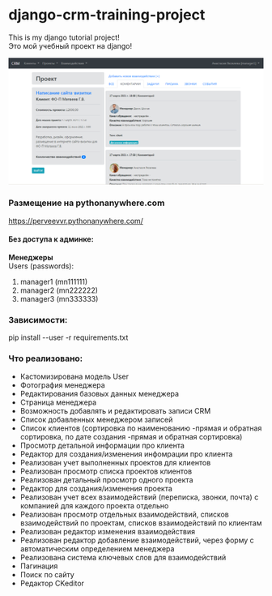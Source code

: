 # django-crm-training-project

This is my django tutorial project!<br/>
Это мой учебный проект на django!

![alt tag](https://github.com/PerveevVr/django-crm-training-project/blob/main/screenshot/screenshot.png "django project")​

### Размещение на pythonanywhere.com
https://perveevvr.pythonanywhere.com/<br/>

#### Без доступа к админке:
**Менеджеры**<br/>
Users (passwords):
1. manager1 (mn111111)
2. manager2 (mn222222)
3. manager3 (mn333333)

### Зависимости:
pip install --user -r requirements.txt

### Что реализовано:
* Кастомизирована модель User
* Фотография менеджера
* Редактирования базовых данных менеджера
* Страница менеджера
* Возможность добавлять и редактировать записи CRM
* Список добавленных менеджером записей
* Список клиентов (сортировка по наименованию -прямая и
обратная сортировка, по дате создания -прямая и обратная сортировка)
* Просмотр детальной информации про клиента
* Редактор для создания/изменения инфомрации про клиента
* Реализован учет выполненных проектов для клиентов
* Реализован просмотр списка проектов клиентов
* Реализован детальный просмотр одного проекта
* Редактор для создания/изменения проекта
* Реализован учет всех взаимодействий (переписка, звонки, почта) с компанией для каждого
проекта отдельно
* Реализован просмотр отдельных взаимодействий, списков взаимодействий по проектам, списков
взаимодействий по клиентам
* Реализован редактор изменения взаимодействия
* Реализован редактор добавление взаимодействий, через форму с автоматическим определением менеджера
* Реализована система ключевых слов для взаимодействий
* Пагинация
* Поиск по сайту
* Редактор CKeditor
